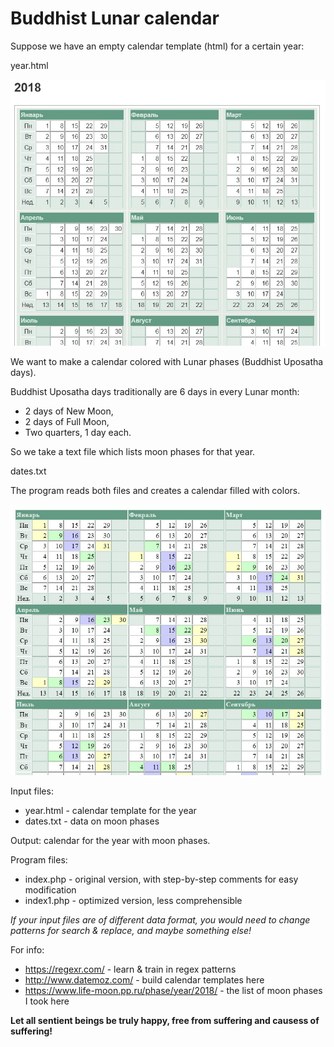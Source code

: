 # Buddhist Lunar calendar

Suppose we have an empty calendar template (html) for a certain year:

year.html

![empty calendar template](calen-templ.jpg)

We want to make a calendar colored with Lunar phases (Buddhist Uposatha days).

Buddhist Uposatha days traditionally are 6 days in every Lunar month:

  * 2 days of New Moon,
  * 2 days of Full Moon,
  * Two quarters, 1 day each.

So we take a text file which lists moon phases for that year.

dates.txt

The program reads both files and creates a calendar filled with colors.

![ready calendar](calen-ready.jpg)

Input files:

  * year.html - calendar template for the year
  * dates.txt - data on moon phases

Output: calendar for the year with moon phases.

Program files:

  * index.php - original version, with step-by-step comments for easy modification
  * index1.php - optimized version, less comprehensible

*If your input files are of different data format, you would need to change patterns for search & replace, and maybe something else!*

For info:

  * https://regexr.com/ - learn & train in regex patterns
  * http://www.datemoz.com/ - build calendar templates here
  * https://www.life-moon.pp.ru/phase/year/2018/ - the list of moon phases I took here

**Let all sentient beings be truly happy, free from suffering and causess of suffering!**
